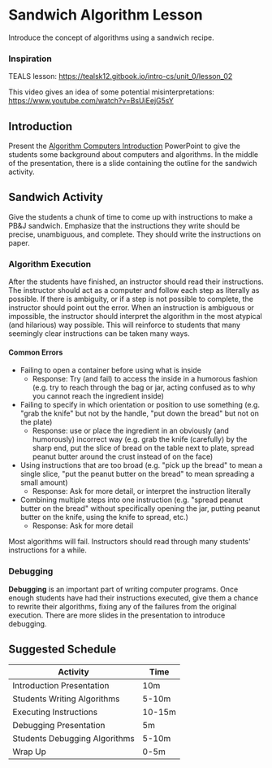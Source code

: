 # Sandwich Algorithm Lesson
Introduce the concept of algorithms using a sandwich recipe.

### Inspiration
TEALS lesson: https://tealsk12.gitbook.io/intro-cs/unit_0/lesson_02

This video gives an idea of some potential misinterpretations: https://www.youtube.com/watch?v=BsUiEejG5sY

## Introduction
Present the [Algorithm Computers Introduction](AlgorithmComputersIntroduction.pptx) PowerPoint to give the students some background about computers and algorithms. In the middle of the presentation, there is a slide containing the outline for the sandwich activity.

## Sandwich Activity
Give the students a chunk of time to come up with instructions to make a PB&J sandwich. Emphasize that the instructions they write should be precise, unambiguous, and complete. They should write the instructions on paper.

### Algorithm Execution
After the students have finished, an instructor should read their instructions. The instructor should act as a computer and follow each step as literally as possible. If there is ambiguity, or if a step is not possible to complete, the instructor should point out the error. When an instruction is ambiguous or impossible, the instructor should interpret the algorithm in the most atypical (and hilarious) way possible.  This will reinforce to students that many seemingly clear instructions can be taken many ways.

#### Common Errors
- Failing to open a container before using what is inside
    - Response: Try (and fail) to access the inside in a humorous fashion (e.g. try to reach through the bag or jar, acting confused as to why you cannot reach the ingredient inside)
- Failing to specify in which orientation or position to use something (e.g. "grab the knife" but not by the handle, "put down the bread" but not on the plate)
    - Response: use or place the ingredient in an obviously (and humorously) incorrect way (e.g. grab the knife (carefully) by the sharp end, put the slice of bread on the table next to plate, spread peanut butter around the crust instead of on the face)
- Using instructions that are too broad (e.g. "pick up the bread" to mean a single slice, "put the peanut butter on the bread" to mean spreading a small amount)
    - Response: Ask for more detail, or interpret the instruction literally
- Combining multiple steps into one instruction (e.g. "spread peanut butter on the bread" without specifically opening the jar, putting peanut butter on the knife, using the knife to spread, etc.)
    - Response: Ask for more detail

Most algorithms will fail. Instructors should read through many students' instructions for a while.

### Debugging
**Debugging** is an important part of writing computer programs. Once enough students have had their instructions executed, give them a chance to rewrite their algorithms, fixing any of the failures from the original execution. There are more slides in the presentation to introduce debugging.

## Suggested Schedule

| Activity | Time |
|-|-|
| Introduction Presentation | 10m |
| Students Writing Algorithms | 5-10m |
| Executing Instructions | 10-15m |
| Debugging Presentation | 5m |
| Students Debugging Algorithms | 5-10m |
| Wrap Up | 0-5m |
